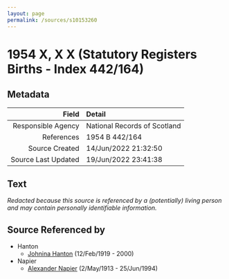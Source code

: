 ```yaml
---
layout: page
permalink: /sources/s10153260
---
```


# 1954 X, X X (Statutory Registers Births - Index 442/164)

## Metadata

Field | Detail
---:|:---
Responsible Agency | National Records of Scotland
References | 1954 B 442/164
Source Created | 14/Jun/2022 21:32:50
Source Last Updated | 19/Jun/2022 23:41:38

## Text

_Redacted because this source is referenced by a (potentially) living person and may contain personally identifiable information._

## Source Referenced by

* Hanton
  * [Johnina Hanton](../people/@68592798@-johnina-hanton-b1919-2-12-d2000.md) (12/Feb/1919 - 2000)
* Napier
  * [Alexander Napier](../people/@80968928@-alexander-napier-b1913-5-2-d1994-6-25.md) (2/May/1913 - 25/Jun/1994)

